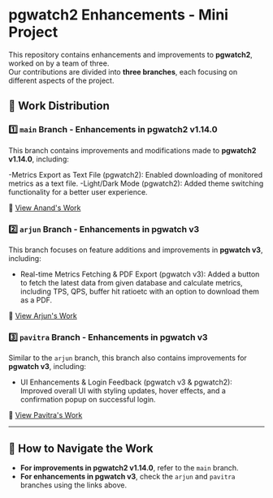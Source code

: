 # pgwatch2 Enhancements - Mini Project

This repository contains enhancements and improvements to **pgwatch2**, worked on by a team of three.  
Our contributions are divided into **three branches**, each focusing on different aspects of the project.

## 🔹 Work Distribution  

### **1️⃣ `main` Branch** - Enhancements in **pgwatch2 v1.14.0**
This branch contains improvements and modifications made to **pgwatch2 v1.14.0**, including:

-Metrics Export as Text File (pgwatch2): Enabled downloading of monitored metrics as a text file.
-Light/Dark Mode (pgwatch2): Added theme switching functionality for a better user experience.

🔗 [View Anand's Work](https://github.com/ml-agg08/pgwatch2--enhancements/blob/main/pgwatch2-anand/README.md)

### **2️⃣ `arjun` Branch** - Enhancements in **pgwatch v3**
This branch focuses on feature additions and improvements in **pgwatch v3**, including:

- Real-time Metrics Fetching & PDF Export (pgwatch v3): Added a button to fetch the latest data from given database and calculate metrics, including TPS, QPS, buffer hit ratioetc with an option to download them as a PDF.

🔗 [View Arjun's Work](https://github.com/ml-agg08/pgwatch2--enhancements/blob/arjun/README.md)

### **3️⃣ `pavitra` Branch** - Enhancements in **pgwatch v3**
Similar to the `arjun` branch, this branch also contains improvements for **pgwatch v3**, including:

- UI Enhancements & Login Feedback (pgwatch v3 & pgwatch2): Improved overall UI with styling updates, hover effects, and a confirmation popup on successful login.

🔗 [View Pavitra's Work](https://github.com/ml-agg08/pgwatch2--enhancements/blob/Pavitra/README.md)

---

## 📌 How to Navigate the Work
- **For improvements in pgwatch2 v1.14.0**, refer to the `main` branch.  
- **For enhancements in pgwatch v3**, check the `arjun` and `pavitra` branches using the links above.
